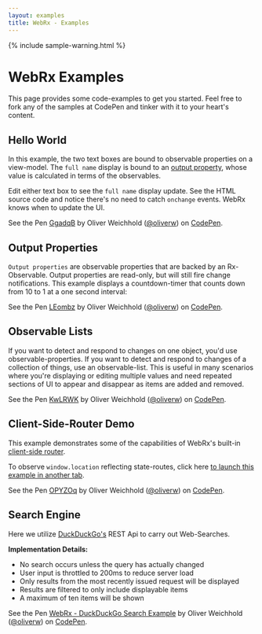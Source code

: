 ```yaml
---
layout: examples
title: WebRx - Examples
---
```

{% include sample-warning.html %}
# WebRx Examples

This page provides some code-examples to get you started. Feel free to fork any of the samples at CodePen and tinker with it to your heart's content.

## Hello World

In this example, the two text boxes are bound to observable properties on a view-model. The <code>full name</code> display is bound to 
an [output property](/docs/output-properties.html#start), whose value is calculated in terms of the observables.

Edit either text box to see the <code>full name</code> display update. See the HTML source code and notice there's no need to 
catch <code>onchange</code> events. WebRx knows when to update the UI.

<p data-height="264" data-theme-id="0" data-slug-hash="GgadqB" data-default-tab="result" data-user="oliverw" class='codepen'>See the Pen <a href='http://codepen.io/oliverw/pen/GgadqB/'>GgadqB</a> by Oliver Weichhold (<a href='http://codepen.io/oliverw'>@oliverw</a>) on <a href='http://codepen.io'>CodePen</a>.</p>

## Output Properties

<code>Output properties</code> are observable properties that are backed by an Rx-Observable. Output properties are read-only, but will still fire change notifications.
This example displays a countdown-timer that counts down from 10 to 1 at a one second interval:

<p data-height="268" data-theme-id="0" data-slug-hash="LEombz" data-default-tab="result" data-user="oliverw" class='codepen'>See the Pen <a href='http://codepen.io/oliverw/pen/LEombz/'>LEombz</a> by Oliver Weichhold (<a href='http://codepen.io/oliverw'>@oliverw</a>) on <a href='http://codepen.io'>CodePen</a>.</p>

## Observable Lists

If you want to detect and respond to changes on one object, you'd use observable-properties. If you want to detect and respond to changes of a collection of things, use an observable-list. This is useful in many scenarios where you're displaying or editing multiple values and need repeated sections of UI to appear and disappear as items are added and removed.

<p data-height="268" data-theme-id="0" data-slug-hash="KwLRWK" data-default-tab="result" data-user="oliverw" class='codepen'>See the Pen <a href='http://codepen.io/oliverw/pen/KwLRWK/'>KwLRWK</a> by Oliver Weichhold (<a href='http://codepen.io/oliverw'>@oliverw</a>) on <a href='http://codepen.io'>CodePen</a>.</p>

## Client-Side-Router Demo

This example demonstrates some of the capabilities of WebRx's built-in [client-side router](/docs/routing-overview.html#start).

To observe <code>window.location</code> reflecting state-routes, click here <a target="_blank" href="/examples/router-demo/index.html">to launch this example in another tab</a>.

<p data-height="500" data-theme-id="0" data-slug-hash="OPYZOq" data-default-tab="result" data-user="oliverw" class='codepen'>See the Pen <a href='http://codepen.io/oliverw/pen/OPYZOq/'>OPYZOq</a> by Oliver Weichhold (<a href='http://codepen.io/oliverw'>@oliverw</a>) on <a href='http://codepen.io'>CodePen</a>.</p>

## Search Engine

Here we utilize [DuckDuckGo's](https://duckduckgo.com/) REST Api to carry out Web-Searches.  

**Implementation Details:**

- No search occurs unless the query has actually changed
- User input is throttled to 200ms to reduce server load
- Only results from the most recently issued request will be displayed
- Results are filtered to only include displayable items
- A maximum of ten items will be shown
  
<p data-height="700" data-theme-id="0" data-slug-hash="ogRydr" data-default-tab="result" data-user="oliverw" class='codepen'>See the Pen <a href='http://codepen.io/oliverw/pen/ogRydr/'>WebRx - DuckDuckGo Search Example</a> by Oliver Weichhold (<a href='http://codepen.io/oliverw'>@oliverw</a>) on <a href='http://codepen.io'>CodePen</a>.</p>


<script async src="//assets.codepen.io/assets/embed/ei.js"></script>
